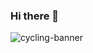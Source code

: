### Hi there 👋

<img src="https://res.cloudinary.com/daq5feofb/image/upload/v1702118353/Joshua_Mayhew_2_wjeq1r.png" 
alt="cycling-banner" style="width:auto; height:auto" />

<!--
**jmayheww/jmayheww** is a ✨ _special_ ✨ repository because its `README.md` (this file) appears on your GitHub profile.

Here are some ideas to get you started:

- 🔭 I’m currently working on ...
- 🌱 I’m currently learning ...
- 👯 I’m looking to collaborate on ...
- 🤔 I’m looking for help with ...
- 💬 Ask me about ...
- 📫 How to reach me: ...
- 😄 Pronouns: ...
- ⚡ Fun fact: ...
-->
